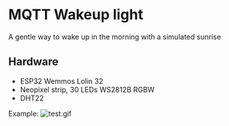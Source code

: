 # MQTT Wakeup light
A gentle way to wake up in the morning with a simulated sunrise

## Hardware
- ESP32 Wemmos Lolin 32
- Neopixel strip, 30 LEDs WS2812B RGBW
- DHT22

Example:
![test.gif](https://github.com/plosi/wakeuplight/blob/main/test.gif)
